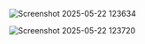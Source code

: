![Screenshot 2025-05-22 123634](https://github.com/user-attachments/assets/96cf06cb-0939-49be-82a9-2c4c3b3c5600)

![Screenshot 2025-05-22 123720](https://github.com/user-attachments/assets/b8ab8de6-b3bb-4bfc-aa24-1634fdb59a3c)
